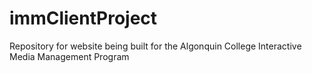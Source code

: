 # immClientProject
Repository for website being built for the Algonquin College Interactive Media Management Program
